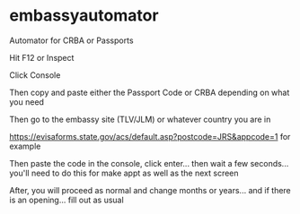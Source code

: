 # embassyautomator
Automator for CRBA or Passports


Hit F12 or Inspect

Click Console 

Then copy and paste either the Passport Code or CRBA depending on what you need


Then go to the embassy site (TLV/JLM) or whatever country you are in

https://evisaforms.state.gov/acs/default.asp?postcode=JRS&appcode=1 for example

Then paste the code in the console, click enter... then wait a few seconds... you'll need to do this for make appt as well as the next screen

After, you will proceed as normal and change months or years... and if there is an opening... fill out as usual 
